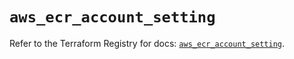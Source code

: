 # `aws_ecr_account_setting`

Refer to the Terraform Registry for docs: [`aws_ecr_account_setting`](https://registry.terraform.io/providers/hashicorp/aws/6.10.0/docs/resources/ecr_account_setting).
